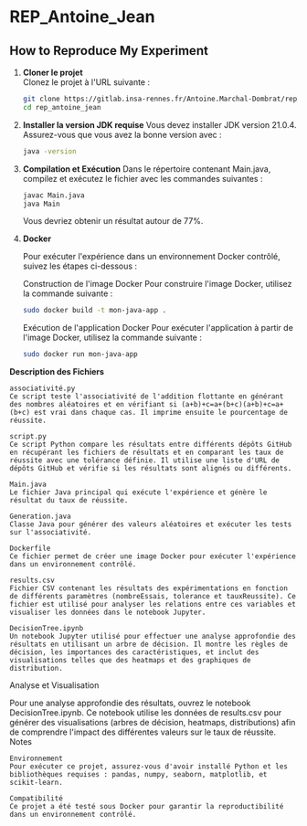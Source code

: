 # REP_Antoine_Jean

## How to Reproduce My Experiment

1. **Cloner le projet**  
   Clonez le projet à l'URL suivante :  
   ```bash
   git clone https://gitlab.insa-rennes.fr/Antoine.Marchal-Dombrat/rep_antoine_jean
   cd rep_antoine_jean
   ```
   
2. **Installer la version JDK requise**
   Vous devez installer JDK version 21.0.4. Assurez-vous que vous avez la bonne version avec :
   ```bash
   java -version
   ```
   
3. **Compilation et Exécution**
   Dans le répertoire contenant Main.java, compilez et exécutez le fichier avec les commandes suivantes :
   ```bash
   javac Main.java
   java Main
   ```
    Vous devriez obtenir un résultat autour de 77%.

4. **Docker**

   Pour exécuter l'expérience dans un environnement Docker contrôlé, suivez les étapes ci-dessous :

   Construction de l'image Docker
   Pour construire l'image Docker, utilisez la commande suivante :

   ```bash
   sudo docker build -t mon-java-app .
   ```
   Exécution de l'application Docker
   Pour exécuter l'application à partir de l'image Docker, utilisez la commande suivante :

   ```bash
   sudo docker run mon-java-app
   ```
   
**Description des Fichiers**

    associativité.py
    Ce script teste l'associativité de l'addition flottante en générant des nombres aléatoires et en vérifiant si (a+b)+c=a+(b+c)(a+b)+c=a+(b+c) est vrai dans chaque cas. Il imprime ensuite le pourcentage de réussite.

    script.py
    Ce script Python compare les résultats entre différents dépôts GitHub en récupérant les fichiers de résultats et en comparant les taux de réussite avec une tolérance définie. Il utilise une liste d'URL de dépôts GitHub et vérifie si les résultats sont alignés ou différents.

    Main.java
    Le fichier Java principal qui exécute l'expérience et génère le résultat du taux de réussite.

    Generation.java
    Classe Java pour générer des valeurs aléatoires et exécuter les tests sur l'associativité.

    Dockerfile
    Ce fichier permet de créer une image Docker pour exécuter l'expérience dans un environnement contrôlé.

    results.csv
    Fichier CSV contenant les résultats des expérimentations en fonction de différents paramètres (nombreEssais, tolerance et tauxReussite). Ce fichier est utilisé pour analyser les relations entre ces variables et visualiser les données dans le notebook Jupyter.

    DecisionTree.ipynb
    Un notebook Jupyter utilisé pour effectuer une analyse approfondie des résultats en utilisant un arbre de décision. Il montre les règles de décision, les importances des caractéristiques, et inclut des visualisations telles que des heatmaps et des graphiques de distribution.

Analyse et Visualisation

Pour une analyse approfondie des résultats, ouvrez le notebook DecisionTree.ipynb. Ce notebook utilise les données de results.csv pour générer des visualisations (arbres de décision, heatmaps, distributions) afin de comprendre l'impact des différentes valeurs sur le taux de réussite.
Notes

    Environnement
    Pour exécuter ce projet, assurez-vous d'avoir installé Python et les bibliothèques requises : pandas, numpy, seaborn, matplotlib, et scikit-learn.

    Compatibilité
    Ce projet a été testé sous Docker pour garantir la reproductibilité dans un environnement contrôlé.
